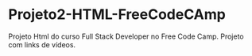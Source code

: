 # Projeto2-HTML-FreeCodeCAmp
Projeto Html do curso Full Stack Developer no Free Code Camp. Projeto com links de vídeos.
